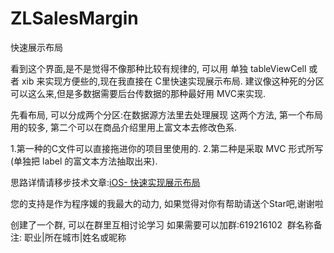 # ZLSalesMargin
快速展示布局


看到这个界面,是不是觉得不像那种比较有规律的, 可以用 单独 tableViewCell 或者 xib 来实现方便些的,现在我直接在 C里快速实现展示布局.
建议像这种死的分区可以这么来,但是多数据需要后台传数据的那种最好用 MVC来实现. 

先看布局, 可以分成两个分区:在数据源方法里去处理展现
这两个方法, 第一个布局用的较多, 第二个可以在商品介绍里用上富文本去修改色系. 

1.第一种的C文件可以直接拖进你的项目里使用的.
2.第二种是采取 MVC 形式所写(单独把 label 的富文本方法抽取出来).


思路详情请移步技术文章:[iOS- 快速实现展示布局](http://www.jianshu.com/p/86b6c18295db)

您的支持是作为程序媛的我最大的动力, 如果觉得对你有帮助请送个Star吧,谢谢啦

创建了一个群,
可以在群里互相讨论学习
如果需要可以加群:619216102 
群名称备注: 职业|所在城市|姓名或昵称

